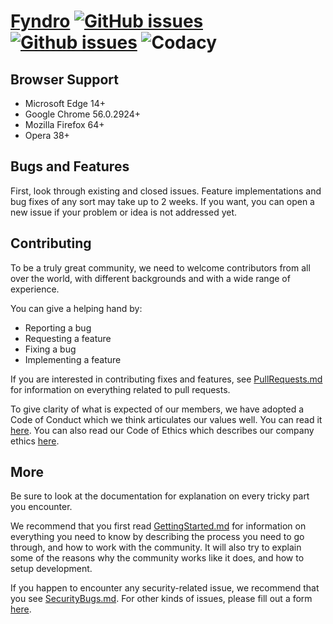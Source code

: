 <!--
===-----------------------------------------------------------------------------------===
Copyright (c) 2021 Fyndro

For copying notice, see https://github.com/CMihai99/fyndro/blob/main/COPYING.
For licenses we use, see https://github.com/CMihai99/fyndro/tree/main/LICENSES.
===-----------------------------------------------------------------------------------===
-->

# [Fyndro](https://cmihai99.github.io/fyndro) [![GitHub issues](https://img.shields.io/github/issues/CMihai99/fyndro)](https://github.com/CMihai99/fyndro/issues) [![Github issues](https://img.shields.io/github/issues-closed/CMihai99/fyndro)](https://github.com/CMihai99/fyndro/issues?q=is%3Aissue+is%3Aclosed) ![Codacy](https://img.shields.io/codacy/grade/23f542e075834f949e2871a52692a5da)

## Browser Support

-   Microsoft Edge 14+
-   Google Chrome 56.0.2924+
-   Mozilla Firefox 64+
-   Opera 38+
<!-- -   Samsung Internet 6.2.01.12+
-   Huawei Browser 9.1.0.103+ -->

## Bugs and Features

First, look through existing and closed issues.
Feature implementations and bug fixes of any sort may take up to 2 weeks.
If you want, you can open a new issue if your problem or idea is not addressed yet.

## Contributing

To be a truly great community, we need to welcome contributors from all over
the world, with different backgrounds and with a wide range of experience.

You can give a helping hand by:

-   Reporting a bug
-   Requesting a feature
-   Fixing a bug
-   Implementing a feature

If you are interested in contributing fixes and features, see [PullRequests.md](https://github.com/CMihai99/fyndro/blob/main/Documentation/maintainer/PullRequests.md) for information on everything related to pull requests.

To give clarity of what is expected of our members, we have adopted a Code of Conduct
which we think articulates our values well. You can read it [here](https://github.com/CMihai99/fyndro/blob/main/Documentation/process/CodeOfConduct.md).
You can also read our Code of Ethics which describes our company ethics [here](https://github.com/CMihai99/fyndro/blob/main/Documentation/process/CodeOfEthics.md).

## More

Be sure to look at the documentation for explanation on every tricky part you encounter.

We recommend that you first read [GettingStarted.md](https://github.com/CMihai99/fyndro/blob/main/Documentation/process/GettingStarted.md) for information on everything you need to know by describing the
process you need to go through, and how to work with the community. It will also try to
explain some of the reasons why the community works like it does, and how to setup development.

If you happen to encounter any security-related issue, we recommend that you see [SecurityBugs.md](https://github.com/CMihai99/fyndro/blob/main/Documentation/how-to/SecurityBugs.md).
For other kinds of issues, please fill out a form [here](https://github.com/CMihai99/fyndro/issues/new/choose).
